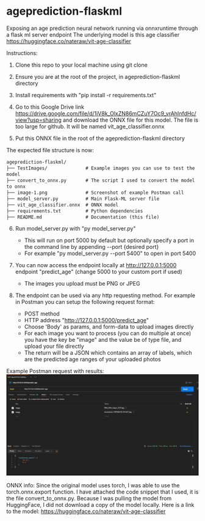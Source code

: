 # ageprediction-flaskml
Exposing an age prediction neural network running via onnxruntime through a flask ml server endpoint
The underlying model is this age classifier https://huggingface.co/nateraw/vit-age-classifier


Instructions:

1. Clone this repo to your local machine using git clone <url>

2. Ensure you are at the root of the project, in ageprediction-flaskml directory

3. Install requirements with "pip install -r requirements.txt"

4. Go to this Google Drive link https://drive.google.com/file/d/1jV8k_OlxZN86mCZuY7Oc9_vrAhInfdHc/view?usp=sharing and download the ONNX file for this model. The file is too large for github. It will be named vit_age_classifier.onnx

5. Put this ONNX file in the root of the ageprediction-flaskml directory

The expected file structure is now:
```
ageprediction-flaskml/
├── TestImages/              # Example images you can use to test the model
├── convert_to_onnx.py       # The script I used to convert the model to onnx
├── image-1.png              # Screenshot of example Postman call
├── model_server.py          # Main Flask-ML server file
├── vit_age_classifier.onnx  # ONNX model
├── requirements.txt         # Python dependencies
├── README.md                # Documentation (this file)
```
6. Run model_server.py with "py model_server.py"
    - This will run on port 5000 by default but optionally specify a port in the command line by appending --port {desired port}
    - For example "py model_server.py --port 5400" to open in port 5400

7. You can now access the endpoint locally at http://127.0.0.1:5000 endpoint "predict_age" (change 5000 to your custom port if used)
    - The images you upload must be PNG or JPEG

8. The endpoint can be used via any http requesting method. For example in Postman you can setup the following request format:
    - POST method
    - HTTP address "http://127.0.0.1:5000/predict_age"
    - Choose 'Body' as params, and form-data to upload images directly
    - For each image you want to process (you can do multiple at once) you have the key be "image" and the value be of type file, and upload your file directly
    - The return will be a JSON which contains an array of labels, which are the predicted age ranges of your uploaded photos

Example Postman request with results:
![alt text](image-1.png)


ONNX info:
Since the original model uses torch, I was able to use the torch.onnx.export function. I have attached the code snippet that I used, it is the file convert_to_onnx.py. Because I was pulling the model from HuggingFace, I did not download a copy of the model locally. Here is a link to the model: 
https://huggingface.co/nateraw/vit-age-classifier
